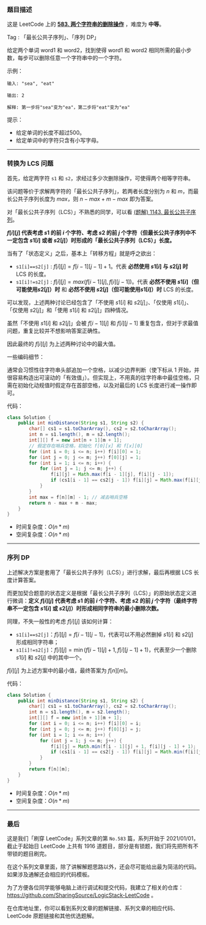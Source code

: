 ### 题目描述

这是 LeetCode 上的 **[583. 两个字符串的删除操作](https://leetcode-cn.com/problems/delete-operation-for-two-strings/solution/gong-shui-san-xie-cong-liang-chong-xu-li-wqv7/)** ，难度为 **中等**。

Tag : 「最长公共子序列」、「序列 DP」

给定两个单词 word1 和 word2，找到使得 word1 和 word2 相同所需的最小步数，每步可以删除任意一个字符串中的一个字符。

示例：
```
输入: "sea", "eat"

输出: 2

解释: 第一步将"sea"变为"ea"，第二步将"eat"变为"ea"
```

提示：
* 给定单词的长度不超过500。
* 给定单词中的字符只含有小写字母。

---

### 转换为 LCS 问题

首先，给定两字符 `s1` 和 `s2`，求经过多少次删除操作，可使得两个相等字符串。

该问题等价于求解两字符的「最长公共子序列」，若两者长度分别为 $n$ 和 $m$，而最长公共子序列长度为 $max$，则 $n - max + m - max$ 即为答案。

对「最长公共子序列（LCS）」不熟悉的同学，可以看 [(题解) 1143. 最长公共子序列](https://leetcode-cn.com/problems/longest-common-subsequence/solution/gong-shui-san-xie-zui-chang-gong-gong-zi-xq0h/)。

**$f[i][j]$ 代表考虑 $s1$ 的前 $i$ 个字符、考虑 $s2$ 的前 $j$ 个字符（但最长公共子序列中不一定包含 $s1[i]$ 或者 $s2[j]$）时形成的「最长公共子序列（LCS）」长度。**

当有了「状态定义」之后，基本上「转移方程」就是呼之欲出：

* `s1[i]==s2[j]` : $f[i][j]=f[i-1][j-1]+1$。代表 **必然使用 $s1[i]$ 与 $s2[j]$ 时** LCS 的长度。
* `s1[i]!=s2[j]` : $f[i][j]=max(f[i-1][j], f[i][j-1])$。代表 **必然不使用 $s1[i]$（但可能使用$s2[j]$）时** 和 **必然不使用 $s2[j]$（但可能使用$s1[i]$）时** LCS 的长度。

可以发现，上述两种讨论已经包含了「不使用 $s1[i]$ 和 $s2[j]$」、「仅使用 $s1[i]$」、「仅使用 $s2[j]$」和「使用 $s1[i]$ 和 $s2[j]$」四种情况。

虽然「不使用 $s1[i]$ 和 $s2[j]$」会被 $f[i - 1][j]$ 和 $f[i][j - 1]$ 重复包含，但对于求最值问题，重复比较并不想影响答案正确性。

因此最终的 $f[i][j]$ 为上述两种讨论中的最大值。

一些编码细节：

通常会习惯性往字符串头部追加一个空格，以减少边界判断（使下标从 1 开始，并很容易构造出可滚动的「有效值」）。但实现上，不用真的往字符串中最佳空格，只需在初始化动规值时假定存在首部空格，以及对最后的 LCS 长度进行减一操作即可。

代码：
```Java
class Solution {
    public int minDistance(String s1, String s2) {
        char[] cs1 = s1.toCharArray(), cs2 = s2.toCharArray();
        int n = s1.length(), m = s2.length();
        int[][] f = new int[n + 1][m + 1];
        // 假定存在哨兵空格，初始化 f[0][x] 和 f[x][0]
        for (int i = 0; i <= n; i++) f[i][0] = 1;
        for (int j = 0; j <= m; j++) f[0][j] = 1;
        for (int i = 1; i <= n; i++) {
            for (int j = 1; j <= m; j++) {
                f[i][j] = Math.max(f[i - 1][j], f[i][j - 1]);
                if (cs1[i - 1] == cs2[j - 1]) f[i][j] = Math.max(f[i][j], f[i - 1][j - 1] + 1);
            }
        }
        int max = f[n][m] - 1; // 减去哨兵空格
        return n - max + m - max;
    }
}
```
* 时间复杂度：$O(n * m)$
* 空间复杂度：$O(n * m)$

---

### 序列 DP

上述解决方案是套用了「最长公共子序列（LCS）」进行求解，最后再根据 LCS 长度计算答案。

而更加契合题意的状态定义是根据「最长公共子序列（LCS）」的原始状态定义进行微调：**定义 $f[i][j]$ 代表考虑 $s1$ 的前 $i$ 个字符、考虑 $s2$ 的前 $j$ 个字符（最终字符串不一定包含 $s1[i]$ 或 $s2[j]$）时形成相同字符串的最小删除次数。**

同理，不失一般性的考虑 $f[i][j]$ 该如何计算：

* `s1[i]==s2[j]`：$f[i][j] = f[i - 1][j - 1]$，代表可以不用必然删掉 $s1[i]$ 和 $s2[j]$ 形成相同字符串；
* `s1[i]!=s2[j]`：$f[i][j] = \min(f[i - 1][j] + 1, f[i][j - 1] + 1)$，代表至少一个删除 $s1[i]$ 和 $s2[j]$ 中的其中一个。

$f[i][j]$ 为上述方案中的最小值，最终答案为 $f[n][m]$。

代码：
```Java
class Solution {
    public int minDistance(String s1, String s2) {
        char[] cs1 = s1.toCharArray(), cs2 = s2.toCharArray();
        int n = s1.length(), m = s2.length();
        int[][] f = new int[n + 1][m + 1];
        for (int i = 0; i <= n; i++) f[i][0] = i;
        for (int j = 0; j <= m; j++) f[0][j] = j;
        for (int i = 1; i <= n; i++) {
            for (int j = 1; j <= m; j++) {
                f[i][j] = Math.min(f[i - 1][j] + 1, f[i][j - 1] + 1);
                if (cs1[i - 1] == cs2[j - 1]) f[i][j] = Math.min(f[i][j], f[i - 1][j - 1]);
            }
        }
        return f[n][m];
    }
}
```
* 时间复杂度：$O(n * m)$
* 空间复杂度：$O(n * m)$

---

### 最后

这是我们「刷穿 LeetCode」系列文章的第 `No.583` 篇，系列开始于 2021/01/01，截止于起始日 LeetCode 上共有 1916 道题目，部分是有锁题，我们将先把所有不带锁的题目刷完。

在这个系列文章里面，除了讲解解题思路以外，还会尽可能给出最为简洁的代码。如果涉及通解还会相应的代码模板。

为了方便各位同学能够电脑上进行调试和提交代码，我建立了相关的仓库：https://github.com/SharingSource/LogicStack-LeetCode 。

在仓库地址里，你可以看到系列文章的题解链接、系列文章的相应代码、LeetCode 原题链接和其他优选题解。

